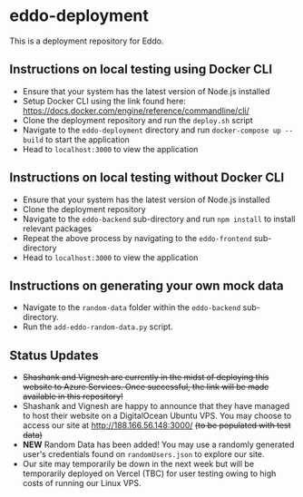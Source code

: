 # eddo-deployment

This is a deployment repository for Eddo.

## Instructions on local testing using Docker CLI

- Ensure that your system has the latest version of Node.js installed
- Setup Docker CLI using the link found here: https://docs.docker.com/engine/reference/commandline/cli/
- Clone the deployment repository and run the `deploy.sh` script
- Navigate to the `eddo-deployment` directory and run `docker-compose up --build` to start the application
- Head to `localhost:3000` to view the application

## Instructions on local testing without Docker CLI

- Ensure that your system has the latest version of Node.js installed
- Clone the deployment repository
- Navigate to the `eddo-backend` sub-directory and run `npm install` to install relevant packages
- Repeat the above process by navigating to the `eddo-frontend` sub-directory
- Head to `localhost:3000` to view the application

## Instructions on generating your own mock data

- Navigate to the `random-data` folder within the `eddo-backend` sub-directory.
- Run the `add-eddo-random-data.py` script.

## Status Updates

- ~~Shashank and Vignesh are currently in the midst of deploying this website to Azure Services. Once successful, the link will be made available in this repository!~~
- Shashank and Vignesh are happy to announce that they have managed to host their website on a DigitalOcean Ubuntu VPS. You may choose to access our site at http://188.166.56.148:3000/ ~~(to be populated with test data)~~
- **NEW** Random Data has been added! You may use a randomly generated user's credentials found on `randomUsers.json` to explore our site.
- Our site may temporarily be down in the next week but will be temporarily deployed on Vercel (TBC) for user testing owing to high costs of running our Linux VPS.
